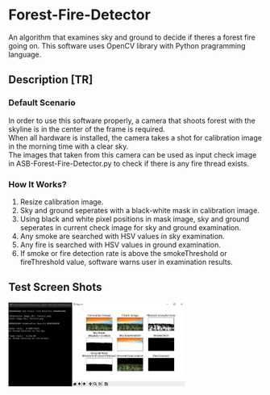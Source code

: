# Forest-Fire-Detector
An algorithm that examines sky and ground to decide if theres a forest fire going on. This software uses OpenCV library with Python pragramming language.

## Description [TR]

### Default Scenario

In order to use this software properly, a camera that shoots forest with the skyline is in the center of the frame is required.<br>
When all hardware is installed, the camera takes a shot for calibration image in the morning time with a clear sky.<br>
The images that taken from this camera can be used as input check image in ASB-Forest-Fire-Detector.py to check if there is any fire thread exists.

### How It Works?

1. Resize calibration image.
2. Sky and ground seperates with a black-white mask in calibration image.
3. Using black and white pixel positions in mask image, sky and ground seperates in current check image for sky and ground examination.
4. Any smoke are searched with HSV values in sky examination.
5. Any fire is searched with HSV values in ground examination.
6. If smoke or fire detection rate is above the smokeThreshold or fireThreshold value, software warns user in examination results.

## Test Screen Shots

<img src="https://github.com/AhmetSergen/Forest-Fire-Detector/blob/master/test1.jpg" width="350" alt="test1">

